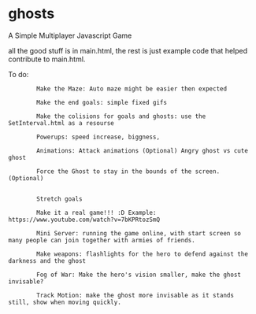 # ghosts
A Simple Multiplayer Javascript Game


all the good stuff is in main.html, the rest is just example code that helped contribute to main.html.

To do:

            
            Make the Maze: Auto maze might be easier then expected
            
            Make the end goals: simple fixed gifs
            
            Make the colisions for goals and ghosts: use the SetInterval.html as a resourse
            
            Powerups: speed increase, biggness, 
            
            Animations: Attack animations (Optional) Angry ghost vs cute ghost
            
            Force the Ghost to stay in the bounds of the screen. (Optional)
            
            
            Stretch goals
            
            Make it a real game!!! :D Example: https://www.youtube.com/watch?v=7bKPRtozSmQ
            
            Mini Server: running the game online, with start screen so many people can join together with armies of friends.
            
            Make weapons: flashlights for the hero to defend against the darkness and the ghost
            
            Fog of War: Make the hero's vision smaller, make the ghost invisable?
            
            Track Motion: make the ghost more invisable as it stands still, show when moving quickly. 
            
